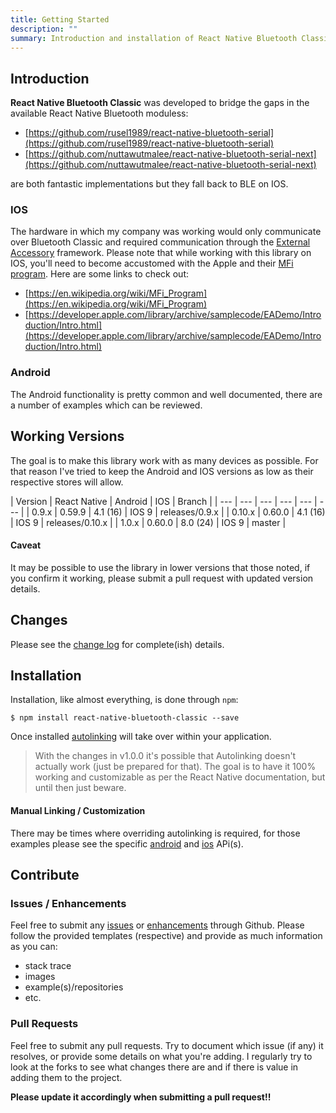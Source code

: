 ```yaml
---
title: Getting Started
description: ""
summary: Introduction and installation of React Native Bluetooth Classic
---
```


## Introduction

**React Native Bluetooth Classic** was developed to bridge the gaps in the available React Native Bluetooth moduless:

- [https://github.com/rusel1989/react-native-bluetooth-serial](https://github.com/rusel1989/react-native-bluetooth-serial)
- [https://github.com/nuttawutmalee/react-native-bluetooth-serial-next](https://github.com/nuttawutmalee/react-native-bluetooth-serial-next)

are both fantastic implementations but they fall back to BLE on IOS.  

### IOS 

The hardware in which my company was working would only communicate over Bluetooth Classic and required communication through the [External Accessory](https://developer.apple.com/documentation/externalaccessory) framework.  Please note that while working with this library on IOS, you'll need to become accustomed with the Apple and their [MFi program](https://en.wikipedia.org/wiki/MFi_Program).  Here are some links to check out:

- [https://en.wikipedia.org/wiki/MFi_Program](https://en.wikipedia.org/wiki/MFi_Program)
- [https://developer.apple.com/library/archive/samplecode/EADemo/Introduction/Intro.html](https://developer.apple.com/library/archive/samplecode/EADemo/Introduction/Intro.html)

### Android 

The Android functionality is pretty common and well documented, there are a number of examples which can be reviewed.

## Working Versions

The goal is to make this library work with as many devices as possible.  For that reason I've tried to keep the Android and IOS versions as low as their respective stores will allow.

| Version | React Native | Android | IOS | Branch |
| --- | --- | --- | --- | --- | --- |
| 0.9.x | 0.59.9 | 4.1 (16) | IOS 9 | releases/0.9.x |
| 0.10.x | 0.60.0 | 4.1 (16) | IOS 9 | releases/0.10.x |
| 1.0.x | 0.60.0 | 8.0 (24) | IOS 9 | master |

#### Caveat

It may be possible to use the library in lower versions that those noted, if you confirm it working, please submit a pull request with updated version details.

## Changes

Please see the [change log](https://github.com/kenjdavidson/react-native-bluetooth-classic/blob/master/CHANGELOG.md) for complete(ish) details.

## Installation

Installation, like almost everything, is done through `npm`:

```shell
$ npm install react-native-bluetooth-classic --save
```

Once installed [autolinking](https://github.com/react-native-community/cli/blob/master/docs/autolinking.md) will take over within your application.  

> With the changes in v1.0.0 it's possible that Autolinking doesn't actually work (just be prepared for that).  The goal is to have it 100% working and customizable as per the React Native documentation, but until then just beware.

#### Manual Linking / Customization

There may be times where overriding autolinking is required, for those examples please see the specific [android](android/) and [ios](ios/) APi(s).

## Contribute

### Issues / Enhancements

Feel free to submit any [issues](https://github.com/kenjdavidson/react-native-bluetooth-classic/issues) or [enhancements](https://github.com/kenjdavidson/react-native-bluetooth-classic/issues) through Github.  Please follow the provided templates (respective) and provide as much information as you can:

- stack trace
- images
- example(s)/repositories
- etc.

### Pull Requests

Feel free to submit any pull requests.  Try to document which issue (if any) it resolves, or provide some details on what you're adding.  I regularly try to look at the forks to see what changes there are and if there is value in adding them to the project. 

**Please update it accordingly when submitting a pull request!!**

